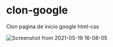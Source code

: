 # clon-google

Clon pagina de inicio google html-css

![Screenshot from 2021-05-19 16-08-05](https://user-images.githubusercontent.com/38383906/118884921-ae25b000-b8bc-11eb-97fc-a0609e06b036.png)
